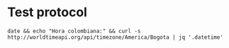 # Test protocol

    date && echo "Hora colombiana:" && curl -s http://worldtimeapi.org/api/timezone/America/Bogota | jq '.datetime'


    

